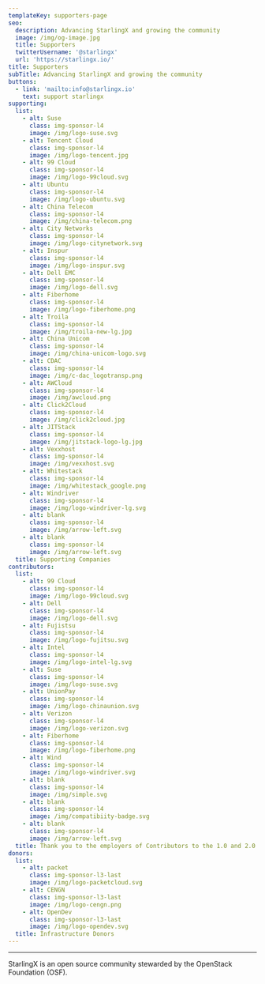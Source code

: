 ```yaml
---
templateKey: supporters-page
seo:
  description: Advancing StarlingX and growing the community
  image: /img/og-image.jpg
  title: Supporters
  twitterUsername: '@starlingx'
  url: 'https://starlingx.io/'
title: Supporters
subTitle: Advancing StarlingX and growing the community
buttons:
  - link: 'mailto:info@starlingx.io'
    text: support starlingx
supporting:
  list:
    - alt: Suse
      class: img-sponsor-l4
      image: /img/logo-suse.svg
    - alt: Tencent Cloud
      class: img-sponsor-l4
      image: /img/logo-tencent.jpg
    - alt: 99 Cloud
      class: img-sponsor-l4
      image: /img/logo-99cloud.svg
    - alt: Ubuntu
      class: img-sponsor-l4
      image: /img/logo-ubuntu.svg
    - alt: China Telecom
      class: img-sponsor-l4
      image: /img/china-telecom.png
    - alt: City Networks
      class: img-sponsor-l4
      image: /img/logo-citynetwork.svg
    - alt: Inspur
      class: img-sponsor-l4
      image: /img/logo-inspur.svg
    - alt: Dell EMC
      class: img-sponsor-l4
      image: /img/logo-dell.svg
    - alt: Fiberhome
      class: img-sponsor-l4
      image: /img/logo-fiberhome.png
    - alt: Troila
      class: img-sponsor-l4
      image: /img/troila-new-lg.jpg
    - alt: China Unicom
      class: img-sponsor-l4
      image: /img/china-unicom-logo.svg
    - alt: CDAC
      class: img-sponsor-l4
      image: /img/c-dac_logotransp.png
    - alt: AWCloud
      class: img-sponsor-l4
      image: /img/awcloud.png
    - alt: Click2Cloud
      class: img-sponsor-l4
      image: /img/click2cloud.jpg
    - alt: JITStack
      class: img-sponsor-l4
      image: /img/jitstack-logo-lg.jpg
    - alt: Vexxhost
      class: img-sponsor-l4
      image: /img/vexxhost.svg
    - alt: Whitestack
      class: img-sponsor-l4
      image: /img/whitestack_google.png
    - alt: Windriver
      class: img-sponsor-l4
      image: /img/logo-windriver-lg.svg
    - alt: blank
      class: img-sponsor-l4
      image: /img/arrow-left.svg
    - alt: blank
      class: img-sponsor-l4
      image: /img/arrow-left.svg
  title: Supporting Companies
contributors:
  list:
    - alt: 99 Cloud
      class: img-sponsor-l4
      image: /img/logo-99cloud.svg
    - alt: Dell
      class: img-sponsor-l4
      image: /img/logo-dell.svg
    - alt: Fujistsu
      class: img-sponsor-l4
      image: /img/logo-fujitsu.svg
    - alt: Intel
      class: img-sponsor-l4
      image: /img/logo-intel-lg.svg
    - alt: Suse
      class: img-sponsor-l4
      image: /img/logo-suse.svg
    - alt: UnionPay
      class: img-sponsor-l4
      image: /img/logo-chinaunion.svg
    - alt: Verizon
      class: img-sponsor-l4
      image: /img/logo-verizon.svg
    - alt: Fiberhome
      class: img-sponsor-l4
      image: /img/logo-fiberhome.png
    - alt: Wind
      class: img-sponsor-l4
      image: /img/logo-windriver.svg
    - alt: blank
      class: img-sponsor-l4
      image: /img/simple.svg
    - alt: blank
      class: img-sponsor-l4
      image: /img/compatibiity-badge.svg
    - alt: blank
      class: img-sponsor-l4
      image: /img/arrow-left.svg
  title: Thank you to the employers of Contributors to the 1.0 and 2.0 releases
donors:
  list:
    - alt: packet
      class: img-sponsor-l3-last
      image: /img/logo-packetcloud.svg
    - alt: CENGN
      class: img-sponsor-l3-last
      image: /img/logo-cengn.png
    - alt: OpenDev
      class: img-sponsor-l3-last
      image: /img/logo-opendev.svg
  title: Infrastructure Donors
---
```


---

StarlingX is an open source community stewarded by the OpenStack Foundation (OSF).

